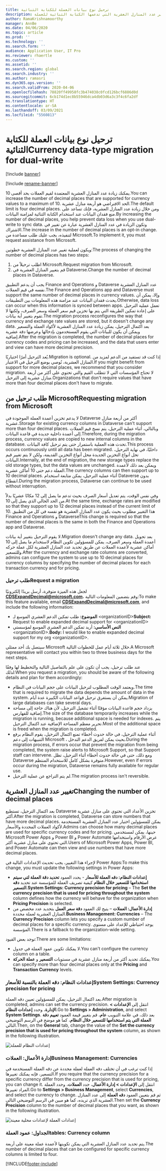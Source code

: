 ```yaml
---
title: ترحيل نوع بيانات العملة للكتابة الثنائية
description: يوضح هذا الموضوع كيفية تغيير عدد المنازل العشرية التي تدعمها الكتابة الثنائية للعملة.
author: RamaKrishnamoorthy
manager: AnnBe
ms.date: 04/06/2020
ms.topic: article
ms.prod: ''
ms.technology: ''
ms.search.form: ''
audience: Application User, IT Pro
ms.reviewer: rhaertle
ms.custom: ''
ms.assetid: ''
ms.search.region: global
ms.search.industry: ''
ms.author: ramasri
ms.dyn365.ops.version: ''
ms.search.validFrom: 2020-04-06
ms.openlocfilehash: 78820ff49958fc3b474038c0fcd126bcf6886d0d
ms.sourcegitcommit: 6cb174d1ec8b55946dca4db03d6a3c3f4c6fa2df
ms.translationtype: HT
ms.contentlocale: ar-SA
ms.lasthandoff: 03/09/2021
ms.locfileid: "5560813"
---
```

# <a name="currency-data-type-migration-for-dual-write"></a><span data-ttu-id="da6f2-103">ترحيل نوع بيانات العملة للكتابة الثنائية</span><span class="sxs-lookup"><span data-stu-id="da6f2-103">Currency data-type migration for dual-write</span></span>

[!include [banner](../../includes/banner.md)]

[!include [rename-banner](~/includes/cc-data-platform-banner.md)]

<span data-ttu-id="da6f2-104">يمكنك زيادة عدد المنازل العشرية المعتمدة لقيم العملات بحد أقصى 10.</span><span class="sxs-lookup"><span data-stu-id="da6f2-104">You can increase the number of decimal places that are supported for currency values to a maximum of 10.</span></span> <span data-ttu-id="da6f2-105">الحد الافتراضي هو أربعة منازل عشرية.</span><span class="sxs-lookup"><span data-stu-id="da6f2-105">The default limit is four decimal places.</span></span> <span data-ttu-id="da6f2-106">ومن خلال زيادة عدد المنازل العشرية، فإنك تساعد على منع فقدان البيانات عند استخدام الكتابة الثنائية لمزامنة البيانات.</span><span class="sxs-lookup"><span data-stu-id="da6f2-106">By increasing the number of decimal places, you help prevent data loss when you use dual-write to sync data.</span></span> <span data-ttu-id="da6f2-107">وتكون الزيادة في عدد المنازل العشرية عبارة عن تغيير في الاشتراك.</span><span class="sxs-lookup"><span data-stu-id="da6f2-107">The increase in the number of decimal places is an opt-in change.</span></span> <span data-ttu-id="da6f2-108">لتنفيذه، يجب عليك طلب مساعدة من Microsoft.</span><span class="sxs-lookup"><span data-stu-id="da6f2-108">To implement it, you must request assistance from Microsoft.</span></span>

<span data-ttu-id="da6f2-109">ويكون لعملية تغيير عدد المنازل العشرية خطوتين:</span><span class="sxs-lookup"><span data-stu-id="da6f2-109">The process of changing the number of decimal places has two steps:</span></span>

1. <span data-ttu-id="da6f2-110">اطلب ترحيلاً من Microsoft.</span><span class="sxs-lookup"><span data-stu-id="da6f2-110">Request migration from Microsoft.</span></span>
2. <span data-ttu-id="da6f2-111">قم بتغيير المنازل العشرية في Dataverse.</span><span class="sxs-lookup"><span data-stu-id="da6f2-111">Change the number of decimal places in Dataverse.</span></span>

<span data-ttu-id="da6f2-112">يجب أن يدعم التطبيق Finance and Operations و Dataverse عدد المنازل العشرية نفسه في قيم العملات.</span><span class="sxs-lookup"><span data-stu-id="da6f2-112">The Finance and Operations app and Dataverse must support the same number of decimal places in currency values.</span></span> <span data-ttu-id="da6f2-113">وإلا، يمكن أن يحدث فقدان البيانات عند مزامنة هذه المعلومات بين التطبيقات.</span><span class="sxs-lookup"><span data-stu-id="da6f2-113">Otherwise, data loss can occur when this information is synced between apps.</span></span> <span data-ttu-id="da6f2-114">تعمل عملية الترحيل على إعادة تمكين الطريقة التي يتم بها تخزين قيم سعر العملة وسعر الصرف، ولكنها لا تقوم بتغيير أية بيانات.</span><span class="sxs-lookup"><span data-stu-id="da6f2-114">The migration process reconfigures the way that currency and exchange rate values are stored, but it doesn't change any data.</span></span> <span data-ttu-id="da6f2-115">بعد اكتمال الترحيل، يمكن زيادة عدد المنازل العشرية لأكواد العملة والتسعير ويمكن أن يكون للبيانات التي يقوم المستخدمون بإدخالها وعرضها دقة عشرية إضافية.</span><span class="sxs-lookup"><span data-stu-id="da6f2-115">After the migration is completed, the number of decimal places for currency codes and pricing can be increased, and the data that users enter and view can have more decimal precision.</span></span>

<span data-ttu-id="da6f2-116">يُعد الترحيل أمرًا اختياريًا.</span><span class="sxs-lookup"><span data-stu-id="da6f2-116">Migration is optional.</span></span> <span data-ttu-id="da6f2-117">إذا كنت قد تستفيد من الدعم لمزيد من المنازل العشرية، نُوصي بوضع الترحيل في الاعتبار.</span><span class="sxs-lookup"><span data-stu-id="da6f2-117">If you might benefit from support for more decimal places, we recommend that you consider migration.</span></span> <span data-ttu-id="da6f2-118">لا تحتاج المؤسسات التي لا تتطلب القيم والتي تحتوي على أكثر من أربعة منازل عشرية إلى الترحيل.</span><span class="sxs-lookup"><span data-stu-id="da6f2-118">Organizations that don't require values that have more than four decimal places don't have to migrate.</span></span>

## <a name="requesting-migration-from-microsoft"></a><span data-ttu-id="da6f2-119">طلب ترحيل من Microsoft</span><span class="sxs-lookup"><span data-stu-id="da6f2-119">Requesting migration from Microsoft</span></span>

<span data-ttu-id="da6f2-120">لا يدعم تخزين أعمدة العملة الموجودة في Dataverse أكثر من أربعة منازل عشرية.</span><span class="sxs-lookup"><span data-stu-id="da6f2-120">Storage for existing currency columns in Dataverse can't support more than four decimal places.</span></span> <span data-ttu-id="da6f2-121">وبالتالي، أثناء عملية الترحيل، يتم نسخ قيم العملات إلى أعمدة داخلية جديدة في قاعدة البيانات.</span><span class="sxs-lookup"><span data-stu-id="da6f2-121">Therefore, during the migration process, currency values are copied to new internal columns in the database.</span></span> <span data-ttu-id="da6f2-122">تحدث هذه العملية باستمرار حتى يتم ترحيل كافة البيانات.</span><span class="sxs-lookup"><span data-stu-id="da6f2-122">This process occurs continuously until all data has been migrated.</span></span> <span data-ttu-id="da6f2-123">داخليًا، في نهاية الترحيل، تحل أنواع التخزين الجديدة محل أنواع التخزين القديمة، ولكن لا يتم تغيير قيم البيانات.</span><span class="sxs-lookup"><span data-stu-id="da6f2-123">Internally, at the end of migration, the new storage types replace the old storage types, but the data values are unchanged.</span></span> <span data-ttu-id="da6f2-124">ويمكن بعد ذلك لأعمدة العملة دعم حتى 10 أماكن عشرية.</span><span class="sxs-lookup"><span data-stu-id="da6f2-124">The currency columns can then support up to 10 decimal places.</span></span> <span data-ttu-id="da6f2-125">أثناء عملية الترحيل، يمكن متابعة استخدام Dataverse بدون انقطاع.</span><span class="sxs-lookup"><span data-stu-id="da6f2-125">During the migration process, Dataverse can continue to be used without interruption.</span></span>

<span data-ttu-id="da6f2-126">وفي نفس الوقت، يتم تعديل أسعار الصرف بحيث تدعم ما يصل إلى 12 مكانًا عشريًا بدلاً من الحد الحالي الذي يصل إلى 10.</span><span class="sxs-lookup"><span data-stu-id="da6f2-126">At the same time, exchange rates are modified so that they support up to 12 decimal places instead of the current limit of 10.</span></span> <span data-ttu-id="da6f2-127">هذا التغيير مطلوب بحيث يكون عدد المنازل العشرية هو نفسه في كل من التطبيق Finance and Operations و Dataverse</span><span class="sxs-lookup"><span data-stu-id="da6f2-127">This change is required so that the number of decimal places is the same in both the Finance and Operations app and Dataverse.</span></span>

<span data-ttu-id="da6f2-128">لا يقوم الترحيل بتغيير أية بيانات.</span><span class="sxs-lookup"><span data-stu-id="da6f2-128">Migration doesn't change any data.</span></span> <span data-ttu-id="da6f2-129">بعد تحويل أعمدة العملة وسعر الصرف، يمكن للمسؤولين تكوين النظام لاستخدام ما يصل إلى 10 أماكن عشرية لأعمدة العملات عن طريق تحديد عدد المنازل العشرية لكل عملة حركه وللتسعير.</span><span class="sxs-lookup"><span data-stu-id="da6f2-129">After the currency and exchange rate columns are converted, admins can configure the system to use up to 10 decimal places for currency columns by specifying the number of decimal places for each transaction currency and for pricing.</span></span>

### <a name="request-a-migration"></a><span data-ttu-id="da6f2-130">طلب ترحيل</span><span class="sxs-lookup"><span data-stu-id="da6f2-130">Request a migration</span></span>

<span data-ttu-id="da6f2-131">لجعل هذه الميزة متوفرة، أرسل بريدًا إلكترونيًا **CDSExpandDecimal@microsoft.com**، وقم بتضمين المعلومات التالية:</span><span class="sxs-lookup"><span data-stu-id="da6f2-131">To make this feature available, email **CDSExpandDecimal@microsoft.com**, and include the following information:</span></span>

+ <span data-ttu-id="da6f2-132">**الموضوع:** طلب تمكين الدعم العشري الموسع لـ \<organizationID\></span><span class="sxs-lookup"><span data-stu-id="da6f2-132">**Subject:** Request to enable expanded decimal support for \<organizationID\></span></span>
+ <span data-ttu-id="da6f2-133">**النص الأساسي:** أريد تمكين الدعم العشري الموسع لمؤسستي \<organizationID\>.</span><span class="sxs-lookup"><span data-stu-id="da6f2-133">**Body:** I would like to enable expanded decimal support for my org \<organizationID\>.</span></span>

<span data-ttu-id="da6f2-134">سيتصل بك أحد ممثلي Microsoft خلال ثلاثة أيام عمل للخطوات التالية.</span><span class="sxs-lookup"><span data-stu-id="da6f2-134">A Microsoft representative will contact you within two to three business days for the next steps.</span></span>

<span data-ttu-id="da6f2-135">عند طلب ترحيل، يجب أن تكون على علم بالتفاصيل التالية والتخطيط لها وفقًا لذلك:</span><span class="sxs-lookup"><span data-stu-id="da6f2-135">When you request a migration, you should be aware of the following details and plan for them accordingly:</span></span>

+ <span data-ttu-id="da6f2-136">ويعتمد الوقت المطلوب لترحيل البيانات على حجم البيانات في النظام.</span><span class="sxs-lookup"><span data-stu-id="da6f2-136">The time that is required to migrate the data depends the amount of data in the system.</span></span> <span data-ttu-id="da6f2-137">يمكن أن يستغرق ترحيل قواعد البيانات الكبيرة عدة أيام.</span><span class="sxs-lookup"><span data-stu-id="da6f2-137">Migration of large databases can take several days.</span></span>
+ <span data-ttu-id="da6f2-138">يزداد حجم قاعدة البيانات مؤقتًا أثناء تشغيل الترحيل، لأن هناك حاجة إلى مساحة إضافية للفهارس.</span><span class="sxs-lookup"><span data-stu-id="da6f2-138">The size of the database temporarily increases while the migration is running, because additional space is needed for indexes.</span></span> <span data-ttu-id="da6f2-139">يتم تحرير معظم المساحة الإضافية عند اكتمال الترحيل.</span><span class="sxs-lookup"><span data-stu-id="da6f2-139">Most of the additional space is freed when the migration is completed.</span></span>
+ <span data-ttu-id="da6f2-140">أثناء عملية الترحيل، في حالة حدوث أخطاء تمنع اكتمال الترحيل، يقوم النظام برفع التنبيهات إلى دعم Microsoft ، بحيث يمكن لفريق الدعم التدخل.</span><span class="sxs-lookup"><span data-stu-id="da6f2-140">During the migration process, if errors occur that prevent the migration from being completed, the system raise alerts to Microsoft Support, so that Support staff can intervene.</span></span> <span data-ttu-id="da6f2-141">ومع ذلك، حتى في حالة حدوث أخطاء أثناء الترحيل، تظل Dataverse متوفرة بشكل كامل للاستخدام المنتظم.</span><span class="sxs-lookup"><span data-stu-id="da6f2-141">However, even if errors occur during the migration, Dataverse remains fully available for regular use.</span></span>
+ <span data-ttu-id="da6f2-142">لم يتم التراجع عن عملية الترحيل.</span><span class="sxs-lookup"><span data-stu-id="da6f2-142">The migration process isn't reversible.</span></span>

## <a name="changing-the-number-of-decimal-places"></a><span data-ttu-id="da6f2-143">تغيير عدد المنازل العشرية</span><span class="sxs-lookup"><span data-stu-id="da6f2-143">Changing the number of decimal places</span></span>

<span data-ttu-id="da6f2-144">بعد اكتمال الترحيل، تستطيع Dataverse تخزين الأعداد التي تحتوي على منازل عشرية أكثر.</span><span class="sxs-lookup"><span data-stu-id="da6f2-144">After the migration is completed, Dataverse can store numbers that have more decimal places.</span></span> <span data-ttu-id="da6f2-145">يمكن للمسؤولين اختيار عدد المنازل العشرية المستخدمة لأكواد العملات المحددة والأسعار.</span><span class="sxs-lookup"><span data-stu-id="da6f2-145">Admins can choose how many decimal places are used for specific currency codes and for pricing.</span></span> <span data-ttu-id="da6f2-146">حينها، يمكن لمستخدمي Microsoft Power Apps و Power BI و Power Automate عرض الأرقام واستخدامها التي تحتوي على منازل عشرية أكثر.</span><span class="sxs-lookup"><span data-stu-id="da6f2-146">Users of Microsoft Power Apps, Power BI, and Power Automate can then view and use numbers that have more decimal places.</span></span>

<span data-ttu-id="da6f2-147">لإجراء هذا التغيير، يجب تحديث الإعدادات التالية في Power Apps:</span><span class="sxs-lookup"><span data-stu-id="da6f2-147">To make this change, you must update the following settings in Power Apps:</span></span>

+ <span data-ttu-id="da6f2-148">**إعدادات النظام: دقه العملة للأسعار** - يحدد العمود **تحديد دقة العملة لتي سيتم استخدامها للتسعير خلال النظام** كيفية تصريف العملة للمؤسسة عند تحديد **دقه التسعير**.</span><span class="sxs-lookup"><span data-stu-id="da6f2-148">**System Settings: Currency precision for pricing** – The **Set the currency precision that is used for pricing throughout the system** column defines how the currency will behave for the organization when **Pricing Precision** is selected.</span></span>
+ <span data-ttu-id="da6f2-149">**إدارة الأعمال: العملات** – يتيح لك العمود **دقة سعر العمل** بتحديد عدد مخصص من المنازل العشرية لعملة محددة.</span><span class="sxs-lookup"><span data-stu-id="da6f2-149">**Business Management: Currencies** – The **Currency Precision** column lets you specify a custom number of decimal places for a specific currency.</span></span> <span data-ttu-id="da6f2-150">يوجد احتياطي للإعداد على مستوى المؤسسة.</span><span class="sxs-lookup"><span data-stu-id="da6f2-150">There is a fallback to the organization-wide setting.</span></span>

<span data-ttu-id="da6f2-151">توجد بعض القيود:</span><span class="sxs-lookup"><span data-stu-id="da6f2-151">There are some limitations:</span></span>

+ <span data-ttu-id="da6f2-152">لا يمكنك تكوين عمود العملة في جدول.</span><span class="sxs-lookup"><span data-stu-id="da6f2-152">You can't configure the currency column on a table.</span></span>
+ <span data-ttu-id="da6f2-153">يمكنك تحديد أكثر من أربعة منازل عشرية في مستويات **التسعير** و **عملة الحركة**.</span><span class="sxs-lookup"><span data-stu-id="da6f2-153">You can specify more than four decimal places only at the **Pricing** and **Transaction Currency** levels.</span></span>

### <a name="system-settings-currency-precision-for-pricing"></a><span data-ttu-id="da6f2-154">إعدادات النظام: دقه العملة بالنسبة للأسعار</span><span class="sxs-lookup"><span data-stu-id="da6f2-154">System Settings: Currency precision for pricing</span></span>

<span data-ttu-id="da6f2-155">بعد اكتمال الترحيل، يمكن للمسؤولين تعيين دقه العملة.</span><span class="sxs-lookup"><span data-stu-id="da6f2-155">After migration is completed, admins can set the currency precision.</span></span> <span data-ttu-id="da6f2-156">انتقل إلى **الإعدادات \> الإدارة**، وحدد **إعدادات النظام**.</span><span class="sxs-lookup"><span data-stu-id="da6f2-156">Go to **Settings \> Administration**, and select **System Settings**.</span></span> <span data-ttu-id="da6f2-157">بعد ذلك، في علامة التبويب **عام**، قم بتغيير قيمة العمود **تعييم دقة العملة التي يتم استخدامها للتسعير خلال النظام**، كما هو موضح في الرسم التوضيحي التالي.</span><span class="sxs-lookup"><span data-stu-id="da6f2-157">Then, on the **General** tab, change the value of the **Set the currency precision that is used for pricing throughout the system** column, as shown in the following illustration.</span></span>

![إعدادات النظام للعملة](media/currency-system-settings.png)

### <a name="business-management-currencies"></a><span data-ttu-id="da6f2-159">إدارة الأعمال: العملات</span><span class="sxs-lookup"><span data-stu-id="da6f2-159">Business Management: Currencies</span></span>

<span data-ttu-id="da6f2-160">إذا كنت ترغب في أن تختلف دقه العملة لعملة محددة عن دقه العملة المستخدمة في التسعير، فإنه يمكنك تغييرها.</span><span class="sxs-lookup"><span data-stu-id="da6f2-160">If you require that the currency precision for a specific currency differ from the currency precision that is used for pricing, you can change it.</span></span> <span data-ttu-id="da6f2-161">انتقل إلى **الإعدادات \> إدارة الأعمال**، حدد **العملات**، وحدد العملة المراد تغييرها.</span><span class="sxs-lookup"><span data-stu-id="da6f2-161">Go to **Settings \> Business Management**, select **Currencies**, and select the currency to change.</span></span> <span data-ttu-id="da6f2-162">ثم قم بتعيين العمود **دقه العملة** إلى عدد المنازل العشرية الذي تريده، كما هو مبين في الرسم التوضيحي التالي.</span><span class="sxs-lookup"><span data-stu-id="da6f2-162">Then set the **Currency Precision** column to the number of decimal places that you want, as shown in the following illustration.</span></span>

![إعدادات العملة لإعدادات محلية معينة](media/specific-currency.png)

### <a name="tables-currency-column"></a><span data-ttu-id="da6f2-164">الجداول: عمود العملة</span><span class="sxs-lookup"><span data-stu-id="da6f2-164">tables: Currency column</span></span>

<span data-ttu-id="da6f2-165">يتم تحديد عدد المنازل العشرية التي يمكن تكوينها لأعمدة عملة معينة على أربعة.</span><span class="sxs-lookup"><span data-stu-id="da6f2-165">The number of decimal places that can be configured for specific currency columns is limited to four.</span></span>


[!INCLUDE[footer-include](../../../../includes/footer-banner.md)]